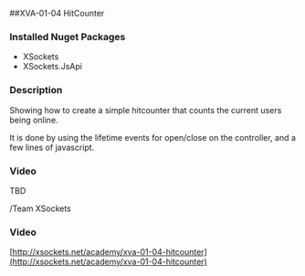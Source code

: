##XVA-01-04 HitCounter

### Installed Nuget Packages

- XSockets
- XSockets.JsApi

### Description

Showing how to create a simple hitcounter that counts the current users being online.

It is done by using the lifetime events for open/close on the controller, and a few lines of javascript.

### Video

TBD

/Team XSockets



### Video

[http://xsockets.net/academy/xva-01-04-hitcounter](http://xsockets.net/academy/xva-01-04-hitcounter)
